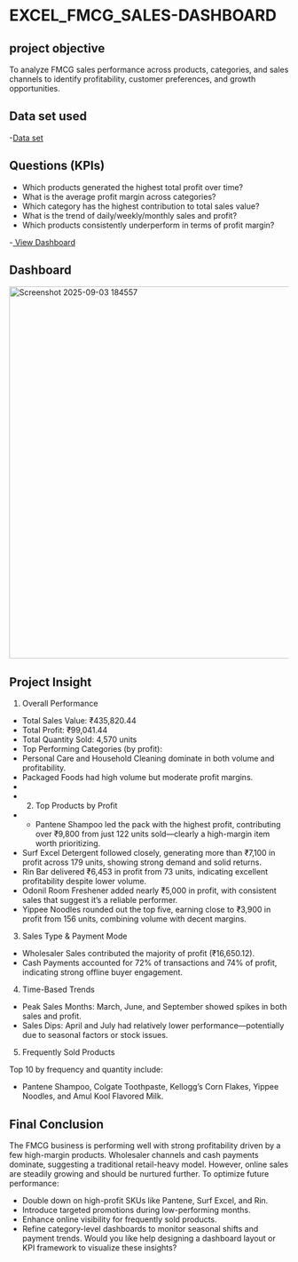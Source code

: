 # EXCEL_FMCG_SALES-DASHBOARD
## project objective
To analyze FMCG sales performance across products, categories, and sales channels to identify profitability, customer preferences, and growth opportunities.

## Data set used
-<a href = "https://github.com/SMOHAN2004/EXCEL_FMCG_SALES-DASHBOARD/blob/main/FMCG%20data%20Analysis.xlsx">Data set</a>

## Questions  (KPIs)

- Which products generated the highest total profit over time?
- What is the average profit margin across categories?
- Which category has the highest contribution to total sales value?
- What is the trend of daily/weekly/monthly sales and profit?
- Which products consistently underperform in terms of profit margin?

-<a href = "https://github.com/SMOHAN2004/EXCEL_FMCG_SALES-DASHBOARD/blob/main/dash%20board%20FMCG.png"> View Dashboard </a>

## Dashboard
<img width="1120" height="670" alt="Screenshot 2025-09-03 184557" src="https://github.com/user-attachments/assets/a9e38fc9-4efd-4c26-b3bb-ce7780da697b" />

## Project Insight
1. Overall Performance
- Total Sales Value: ₹435,820.44
- Total Profit: ₹99,041.44
- Total Quantity Sold: 4,570 units
- Top Performing Categories (by profit):
- Personal Care and Household Cleaning dominate in both volume and profitability.
- Packaged Foods had high volume but moderate profit margins.
- 
- 2. Top Products by Profit
- - Pantene Shampoo led the pack with the highest profit, contributing over ₹9,800 from just 122 units sold—clearly a high-margin item worth prioritizing.
- Surf Excel Detergent followed closely, generating more than ₹7,100 in profit across 179 units, showing strong demand and solid returns.
- Rin Bar delivered ₹6,453 in profit from 73 units, indicating excellent profitability despite lower volume.
- Odonil Room Freshener added nearly ₹5,000 in profit, with consistent sales that suggest it’s a reliable performer.
- Yippee Noodles rounded out the top five, earning close to ₹3,900 in profit from 156 units, combining volume with decent margins.

3. Sales Type & Payment Mode
- Wholesaler Sales contributed the majority of profit (₹16,650.12).
- Cash Payments accounted for 72% of transactions and 74% of profit, indicating strong offline buyer engagement.
4. Time-Based Trends
  
- Peak Sales Months: March, June, and September showed spikes in both sales and profit.
- Sales Dips: April and July had relatively lower performance—potentially due to seasonal factors or stock issues.
5. Frequently Sold Products
  
Top 10 by frequency and quantity include:
- Pantene Shampoo, Colgate Toothpaste, Kellogg’s Corn Flakes, Yippee Noodles, and Amul Kool Flavored Milk.


## Final Conclusion
The FMCG business is performing well with strong profitability driven by a few high-margin products. Wholesaler channels and cash payments dominate, suggesting a traditional retail-heavy model. However, online sales are steadily growing and should be nurtured further.
To optimize future performance:
- Double down on high-profit SKUs like Pantene, Surf Excel, and Rin.
- Introduce targeted promotions during low-performing months.
- Enhance online visibility for frequently sold products.
- Refine category-level dashboards to monitor seasonal shifts and payment trends.
Would you like help designing a dashboard layout or KPI framework to visualize these insights?



